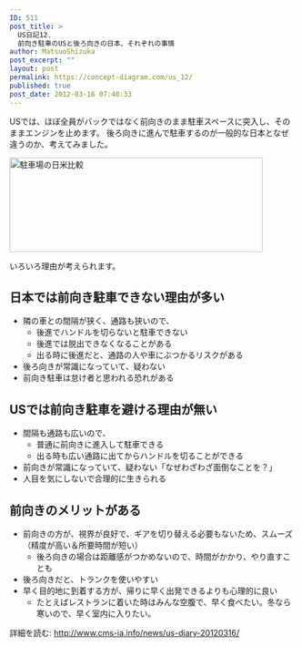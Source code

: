```yaml
---
ID: 511
post_title: >
  US日記12.
  前向き駐車のUSと後ろ向きの日本、それぞれの事情
author: MatsuoShizuka
post_excerpt: ""
layout: post
permalink: https://concept-diagram.com/us_12/
published: true
post_date: 2012-03-16 07:40:33
---
```

USでは、ほぼ全員がバックではなく前向きのまま駐車スペースに突入し、そのままエンジンを止めます。
後ろ向きに進んで駐車するのが一般的な日本となぜ違うのか、考えてみました。

<span class="img4cmsia" title="us2012/parking-japan-vs-us,445,166,,click"><a class="highslide" href="http://www.penchan.com/mak/img/us2012/parking-japan-vs-us.png"><img src="http://www.penchan.com/mak/img/us2012/parking-japan-vs-us.png" alt="駐車場の日米比較" width="445" height="166" /></a></span>

いろいろ理由が考えられます。
<h2>日本では前向き駐車できない理由が多い</h2>
<ul>
 	<li>隣の車との間隔が狭く、通路も狭いので、
<ul>
 	<li>後進でハンドルを切らないと駐車できない</li>
 	<li>後進では脱出できなくなることがある</li>
 	<li>出る時に後進だと、通路の人や車にぶつかるリスクがある</li>
</ul>
</li>
 	<li>後ろ向きが常識になっていて、疑わない</li>
 	<li>前向き駐車は怠け者と思われる恐れがある</li>
</ul>
<h2>USでは前向き駐車を避ける理由が無い</h2>
<ul>
 	<li>間隔も通路も広いので、
<ul>
 	<li>普通に前向きに進入して駐車できる</li>
 	<li>出る時も広い通路に出てからハンドルを切ることができる</li>
</ul>
</li>
 	<li>前向きが常識になっていて、疑わない「なぜわざわざ面倒なことを？」</li>
 	<li>人目を気にしないで合理的に生きられる</li>
</ul>
<h2>前向きのメリットがある</h2>
<ul>
 	<li>前向きの方が、視界が良好で、ギアを切り替える必要もないため、スムーズ（精度が高い＆所要時間が短い）
<ul>
 	<li>後ろ向きの場合は距離感がつかめないので、時間がかかり、やり直すことも</li>
</ul>
</li>
 	<li>後ろ向きだと、トランクを使いやすい</li>
 	<li>早く目的地に到着する方が、帰りに早く出発できるよりも心理的に良い
<ul>
 	<li>たとえばレストランに着いた時はみんな空腹で、早く食べたい。冬なら寒いので、早く室内に入りたい。</li>
</ul>
</li>
</ul>
詳細を読む: <a href="http://www.cms-ia.info/news/us-diary-20120316/?utm_source=copy&amp;utm_medium=paste&amp;utm_campaign=copypaste&amp;utm_content=http%3A%2F%2Fwww.cms-ia.info%2Fnews%2Fus-diary-20120316%2F">http://www.cms-ia.info/news/us-diary-20120316/</a>